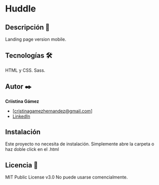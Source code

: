 # Huddle

## Descripción 📑

Landing page version mobile.

## Tecnologías 🛠

HTML y CSS. Sass.

## Autor ✒️

**Criistina Gámez**

- [cristinagamezhernandez@gmail.com]
- [LinkedIn](https://www.linkedin.com/in/ghcristina/)

## Instalación

Este proyecto no necesita de instalación. Simplemente abre la carpeta o haz doble click en el .html

## Licencia 📄

MIT Public License v3.0
No puede usarse comencialmente.

